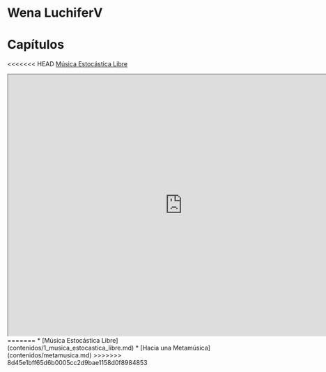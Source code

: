# Wena LuchiferV

# Capítulos
<<<<<<< HEAD
[Música Estocástica Libre](contenidos/1_musica_estocastica_libre.md)

<iframe src="https://editor.p5js.org/alvaradolucho/embed/QVtyGvHkp" width="800" height="600"></iframe>
=======
* [Música Estocástica Libre](contenidos/1_musica_estocastica_libre.md)
* [Hacia una Metamúsica](contenidos/metamusica.md)
>>>>>>> 8d45e1bff65d6b0005cc2d9bae1158d0f8984853
